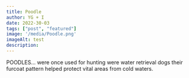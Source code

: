 ```yaml
---
title: Poodle
author: YG + I
date: 2022-30-03
tags: ["post", "featured"]
image: '/media/Poodle.png'
imageAlt: test
description: 
---
```

POODLES...
were once used for hunting
were water retrieval dogs
their furcoat pattern helped protect vital areas from cold waters.